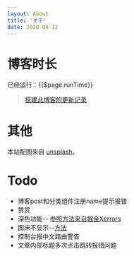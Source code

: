 ```yaml
---
layout: About
title: '关于'
date: 2020-08-12
---
```

# 博客时长
已经运行：{{$page.runTime}}
>[搭建此博客的更新记录](../_posts/%E5%85%B3%E4%BA%8E%E6%AD%A4%E5%8D%9A%E5%AE%A2.md)

# 其他
本站配图来自 [unsplash](https://unsplash.com/)。

# Todo
* 博客post和分类组件注册name提示报错
* 赞赏
* 深色功能-- [参照方法来自掘金Xerrors](https://juejin.cn/post/6844904165257248775)
* 图床不显示--[方法](https://www.xpn.cc/5368/fy.html)
* 控制台报中文路由警告
* 文章内部标题多次点击跳转报错问题
